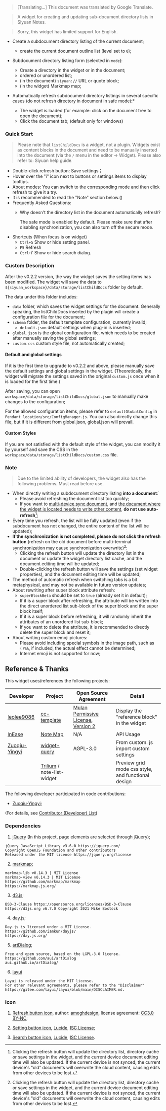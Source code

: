 > [Translating...] This document was translated by Google Translate.

> A widget for creating and updating sub-document directory lists in Siyuan Notes.

> Sorry, this widget has limited support for English.

- Create a subdocument directory listing of the current document;
   - create the current document outline list (level set to `0`);

- Subdocument directory listing form (selected in `mode`):
   - Create a directory in the widget or in the document;
   - ordered or unordered list;
   - (in the document) `siyuan://` URL or quote block;
   - (in the widget) Markmap map;
  
- Automatically refresh subdocument directory listings in several specific cases (do not refresh directory in document in safe mode):\*
   - The widget is loaded (for example: click on the document tree to open the document);
   - Click the document tab; (default only for windows)


### Quick Start

> Please note that `listChildDocs` is a widget, not a plugin. Widgets exist as content blocks in the document and need to be manually inserted into the document (via the `/` menu in the editor -> Widget). Please also refer to: Siyuan help guide.

- Double-click refresh button: Save settings；
- Hover over the "i" icon next to buttons or settings items to display tooltips.
- About modes: You can switch to the corresponding mode and then click refresh to give it a try.
- It is recommended to read the "Note" section below.()
- Frequently Asked Questions:
  - Why doesn't the directory list in the document automatically refresh?

    The safe mode is enabled by default. Please make sure that after disabling synchronization, you can also turn off the secure mode.
- Shortcuts (When focus is on widget)
  - `Ctrl+S` Show or hide setting panel.
  - `F5` Refresh
  - `Ctrl+F` Show or hide search dialog.


### Custom Description

After the v0.2.2 version, the way the widget saves the setting items has been modified. The widget will save the data to `${siyuan_workspace}/data/storage/listChildDocs` folder by default.

The data under this folder includes:

- `data` folder, which saves the widget settings for the document. Generally speaking, the listChildDocs inserted by the plugin will create a configuration file for the document;
- `schema` folder, the default template configuration, currently invalid;
   - `default.json` default settings when plug-in is inserted;
- `global.json` is the global configuration file, which needs to be created after manually saving the global settings;
- `custom.css` custom style file, not automatically created;

#### Default and global settings

If it is the first time to upgrade to v0.2.2 and above, please manually save the default settings and global settings in the widget. (Theoretically, the widget will migrate the settings saved in the original `custom.js` once when it is loaded for the first time.)

After saving, you can open `workspace/data/storage/listChildDocs/global.json` to manually make changes to the configuration;

For the allowed configuration items, please refer to `defaultGlobalConfig` in `Pendant location/src/ConfigManager.js`. You can also directly change this file, but if it is different from global.json, global.json will prevail.

#### Custom Styles

If you are not satisfied with the default style of the widget, you can modify it by yourself and save the CSS in the `workspace/data/storage/listChildDocs/custom.css` file.

### Note

> Due to the limited ability of developers, the widget also has the following problems. Must read before use.

- When directly writing a subdocument directory listing **into a document**:`
   - Please avoid refreshing the document list too quickly;
   - If you want to <u>multi-device sync document</u>, and <u>the document where the widget is located needs to write other content</u>, **do not use auto-refresh**[^1];
- Every time you refresh, the list will be fully updated (even if the subdocument has not changed, the entire content of the list will be updated);
- **If the synchronization is not completed, please do not click the refresh button** (refresh on the old document before multi-terminal synchronization may cause synchronization overwrite)[^1]:
   - Clicking the refresh button will update the directory list in the document or update the widget directory list cache, and the document editing time will be updated;
   - Double-clicking the refresh button will save the settings (set widget properties), and the document editing time will be updated;
- The method of automatic refresh when switching tabs is a bit metaphysical, and may not be available in future version updates;
- About rewriting after super block attribute refresh:
   - `superBlockBeta` should be set to `true` (already set it in default);
   - If it is a super block after refreshing, the attribute will be written into the direct unordered list sub-block of the super block and the super block itself;
   - If it is a super block before refreshing, it will randomly inherit the attributes of an unordered list sub-block;
   - If you want to delete the attribute, it is recommended to directly delete the super block and reset it;
- About writing custom emoji pictures:
   - Please avoid including special symbols in the image path, such as `()%&`, if included, the actual effect cannot be determined;
   - Internet emoji is not supported for now;


## Reference & Thanks

This widget uses/references the following projects:

| Developer | Project | Open Source Agreement | Detail |
| -------------------------------------------------- | ------------------------------------------------------------ | ------------------------------------------------------------------- | -------------------------------- |
| [leolee9086](https://github.com/leolee9086) | [cc-template](https://github.com/leolee9086/cc-template) | [Mulan Permissive License, Version 2](https://github.com/leolee9086/cc-template/blob/main/LICENSE) | Display the "reference block" in the widget |
| [InEase](https://github.com/InEase) | [Note Map](https://github.com/InEase/SiYuan-Xmind) | N/A | API Usage |
| [Zuoqiu-Yingyi](https://github.com/Zuoqiu-Yingyi) | [widget-query](https://github.com/Zuoqiu-Yingyi/widget-query) | AGPL-3.0 | From custom. js import custom settings |
| | [Trilium](https://github.com/zadam/trilium) / note-list-widget | | Preview grid mode css style, and functional design |

The following developer participated in code contributions:

- [Zuoqiu-Yingyi](https://github.com/Zuoqiu-Yingyi);

(For details, see [Contributor (Developer) List](https://github.com/OpaqueGlass/listChildDocs/graphs/contributors))


### Dependencies

1. [jQuery](https://jquery.com/) (In this project, page elements are selected through jQuery);

```
jQuery JavaScript Library v3.6.0 https://jquery.com/
Copyright OpenJS Foundation and other contributors
Released under the MIT license https://jquery.org/license
```

2. [markmap](https://markmap.js.org/);

```
markmap-lib v0.14.3 | MIT License
markmap-view v0.14.3 | MIT License
https://github.com/markmap/markmap
https://markmap.js.org/
```

3. [d3.js](https://d3js.org);

```
BSD-3-Clause https://opensource.org/licenses/BSD-3-Clause
https://d3js.org v6.7.0 Copyright 2021 Mike Bostock
```

4. [day.js](https://day.js.org/);

```
Day.js is licensed under a MIT License.
https://github.com/iamkun/dayjs/
https://day.js.org/
```

5. [artDialog](https://github.com/aui/artDialog);

```
Free and open source, based on the LGPL-3.0 license.
https://github.com/aui/artDialog
aui.github.io/artDialog/
```

6. [layui](https://gitee.com/layui/layui)

```
Layui is released under the MIT license. 
For other relevant agreements, please refer to the "Disclaimer"
https://gitee.com/layui/layui/blob/main/DISCLAIMER.md.
```


### icon

1. [Refresh button icon](https://www.iconfinder.com/icons/5402417/refresh_rotate_sync_update_reload_repeat_icon), author: [amoghdesign](https://www.iconfinder.com/amoghdesign), license agreement: [CC3.0 BY-NC](http://creativecommons.org/licenses/by-nc/3.0/);

2. [Setting button icon](https://lucide.dev/?search=setting), [Lucide](https://github.com/lucide-icons/lucide), [ISC License](https://lucide.dev/license);

3. [Search button icon](https://lucide.dev/?search=search), [Lucide](https://github.com/lucide-icons/lucide), [ISC License](https://lucide.dev/license).

[^1]: Clicking the refresh button will update the directory list, directory cache or save settings in the widget, and the current device document editing time will also be updated. If the current device is not synced, the current device's "old" documents will overwrite the cloud content, causing edits from other devices to be lost.